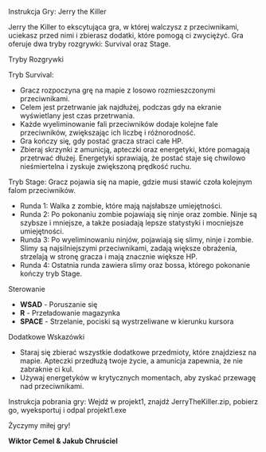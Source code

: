 Instrukcja Gry: Jerry the Killer

Jerry the Killer to ekscytująca gra, w której walczysz z przeciwnikami, uciekasz przed nimi i zbierasz dodatki, które pomogą ci zwyciężyć. Gra oferuje dwa tryby rozgrywki: Survival oraz Stage.

Tryby Rozgrywki

Tryb Survival:
- Gracz rozpoczyna grę na mapie z losowo rozmieszczonymi przeciwnikami.
- Celem jest przetrwanie jak najdłużej, podczas gdy na ekranie wyświetlany jest czas przetrwania.
- Każde wyeliminowanie fali przeciwników dodaje kolejne fale przeciwników, zwiększając ich liczbę i różnorodność.
- Gra kończy się, gdy postać gracza straci całe HP.
- Zbieraj skrzynki z amunicją, apteczki oraz energetyki, które pomagają przetrwać dłużej. Energetyki sprawiają, że postać staje się chwilowo nieśmiertelna i zyskuje zwiększoną prędkość ruchu.

Tryb Stage:
Gracz pojawia się na mapie, gdzie musi stawić czoła kolejnym falom przeciwników.
- Runda 1: Walka z zombie, które mają najsłabsze umiejętności.
- Runda 2: Po pokonaniu zombie pojawiają się ninje oraz zombie. Ninje są szybsze i mniejsze, a także posiadają lepsze statystyki i mocniejsze umiejętności.
- Runda 3: Po wyeliminowaniu ninjów, pojawiają się slimy, ninje i zombie. Slimy są najsilniejszymi przeciwnikami, zadają większe obrażenia, strzelają w stronę gracza i mają znacznie większe HP.
- Runda 4: Ostatnia runda zawiera slimy oraz bossa, którego pokonanie kończy tryb Stage.

Sterowanie

- **WSAD** - Poruszanie się
- **R** - Przeładowanie magazynka
- **SPACE** - Strzelanie, pociski są wystrzeliwane w kierunku kursora

Dodatkowe Wskazówki

- Staraj się zbierać wszystkie dodatkowe przedmioty, które znajdziesz na mapie. Apteczki przedłużą twoje życie, a amunicja zapewnia, że nie zabraknie ci kul.
- Używaj energetyków w krytycznych momentach, aby zyskać przewagę nad przeciwnikami.

Instrukcja pobrania gry:
Wejdź w projekt1, znajdź JerryTheKiller.zip, pobierz go, wyeksportuj i odpal projekt1.exe

Życzymy miłej gry!

**Wiktor Cemel & Jakub Chruściel**


